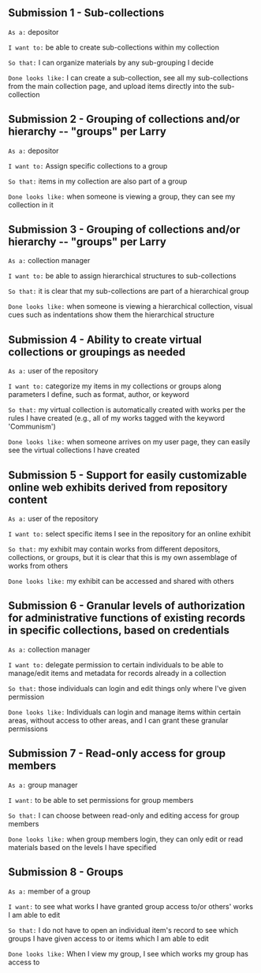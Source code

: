 ## Submission 1 - Sub-collections
`As a:` depositor

`I want to:` be able to create sub-collections within my collection

`So that:` I can organize materials by any sub-grouping I decide

`Done looks like:` I can create a sub-collection, see all my sub-collections from the main collection page, and upload items directly into the sub-collection

## Submission 2 - Grouping of collections and/or hierarchy -- "groups" per Larry
`As a:` depositor

`I want to:` Assign specific collections to a group

`So that:` items in my collection are also part of a group

`Done looks like:` when someone is viewing a group, they can see my collection in it

## Submission 3 - Grouping of collections and/or hierarchy -- "groups" per Larry

`As a:` collection manager

`I want to:` be able to assign hierarchical structures to sub-collections

`So that:` it is clear that my sub-collections are part of a hierarchical group

`Done looks like:` when someone is viewing a hierarchical collection, visual cues such as indentations show them the hierarchical structure

## Submission 4 - Ability to create virtual collections or groupings as needed

`As a:` user of the repository 

`I want to:` categorize my items in my collections or groups along parameters I define, such as format, author, or keyword

`So that:` my virtual collection is automatically created with works per the rules I have created (e.g., all of my works tagged with the keyword 'Communism')

`Done looks like:` when someone arrives on my user page, they can easily see the virtual collections I have created

## Submission 5 - Support for easily customizable online web exhibits derived from repository content

`As a:` user of the repository

`I want to:` select specific items I see in the repository for an online exhibit

`So that:` my exhibit may contain works from different depositors, collections, or groups, but it is clear that this is my own assemblage of works from others

`Done looks like:` my exhibit can be accessed and shared with others

## Submission 6 - Granular levels of authorization for administrative functions of existing records in specific collections, based on credentials
`As a:` collection manager

`I want to:` delegate permission to certain individuals to be able to manage/edit items and metadata for records already in a collection

`So that:` those individuals can login and edit things only where I've given permission

`Done looks like:` Individuals can login and manage items within certain areas, without access to other areas, and I can grant these granular permissions

## Submission 7 - Read-only access for group members

`As a:` group manager 

`I want:` to be able to set permissions for group members

`So that:` I can choose between read-only and editing access for group members

`Done looks like:` when group members login, they can only edit or read materials based on the levels I have specified


## Submission  8 - Groups
`As a:` member of a group

`I want:` to see what works I have granted group access to/or others' works I am able to edit

`So that:`  I do not have to open an individual item's record to see which groups I have given access to or items which I am able to edit

`Done looks like:` When I view my group, I see which works my group has access to 
